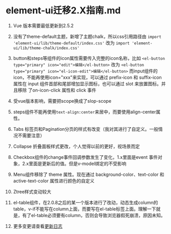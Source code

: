 ﻿# element-ui迁移2.X指南.md

1. Vue 版本需要最低更新到2.5.2
2. 没有了theme-default主题，新增了主题chalk，所以css引用路径由
 `import 'element-ui/lib/theme-default/index.css'`
 改为
 `import 'element-ui/lib/theme-chalk/index.css'`

3. button和steps等组件的icon属性需要传入完整的icon名称，比如
 `<el-button type="primary" icon="edit">编辑</el-button>`
 改为
 `<el-button type="primary" icon="el-icon-edit">编辑</el-button>`
 而input组件的icon，不能再使用icon="xxx"来实现，可以通过 prefix-icon 和 suffix-icon 属性在 input 组件首部和尾部增加显示图标，也可以通过 slot 来放置图标。并且移除 了on-icon-click 属性和 click 事件
4. 受vue版本影响，需要把scope换成了slop-scope
5. steps组件不能再使用`text-align:center`来居中，而要使用align-center属性。
6. Tabs 标签页和Pagination分页的样式有改变（我对其进行了自定义。一般情况不需要注意）
7. Collapse 折叠面板样式更改，个人觉得以前的更好，视场景而定
8. Checkbox组件的change事件回调参数发生了变化，1.x里面是event 事件对象，2.x里面是更新后的值。但是v-model绑定的不受影响
9. Menu组件移除了 theme 属性。现在通过 background-color、text-color 和 active-text-color 属性进行颜色的自定义
10. Ztree样式变动较大
11. el-table组件，在2.0.8之后的某一个版本进行了改动，动态生成column的table，v-if不能写在column上面，而要写在el-table标签上面。理解一下就是，有了el-table必须要有column，否则会导致浏览器假死崩溃，原因未知。
12. 更多变更请查看[更新日志](http://element-cn.eleme.io/2.0/#/zh-CN/component/changelog)




